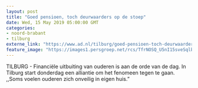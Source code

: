 ```yaml
---
layout: post
title: "Goed pensioen, toch deurwaarders op de stoep"
date: Wed, 15 May 2019 05:00:00 GMT
categories: 
- noord-brabant 
- tilburg 
externe_link: "https://www.ad.nl/tilburg/goed-pensioen-toch-deurwaarders-op-de-stoep~a03f968a/"
feature_image: "https://images1.persgroep.net/rcs/TfrNOSQ_U5nI15sveSqlbpXLEYE/diocontent/148370027/_fitwidth/400/?appId=21791a8992982cd8da851550a453bd7f&quality=0.7"
---
```


TILBURG - Financiële uitbuiting van ouderen is aan de orde van de dag. In Tilburg start donderdag een alliantie om het fenomeen tegen te gaan. ,,Soms voelen ouderen zich onveilig in eigen huis.”
